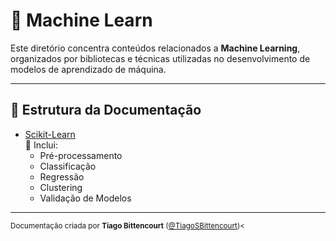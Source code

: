 # 🤖 Machine Learn

Este diretório concentra conteúdos relacionados a **Machine Learning**, organizados por bibliotecas e técnicas utilizadas no desenvolvimento de modelos de aprendizado de máquina.

---

## 📂 Estrutura da Documentação

- [Scikit-Learn](./Scikit-Learn/README.md)  
  📘 Inclui:  
  - Pré-processamento  
  - Classificação  
  - Regressão  
  - Clustering  
  - Validação de Modelos  

---

<sub>Documentação criada por **Tiago Bittencourt** ([@TiagoSBittencourt](https://github.com/TiagoSBittencourt))<